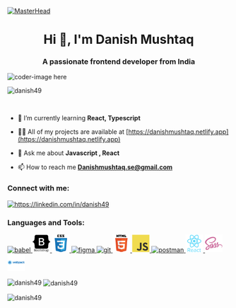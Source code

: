 [![MasterHead](https://www.canva.com/design/DAF3ZmQvWUo/view)](https://www.canva.com/design/DAF3ZmQvWUo)
<h1 align="center">Hi 👋, I'm Danish Mushtaq</h1>
<h3 align="center">A passionate frontend developer from India</h3>
<img alt="coder-image here" src="https://mcdn.wallpapersafari.com/medium/67/53/UukaGZ.jpg" width="400px"/>

<p align="left"> <img src="https://komarev.com/ghpvc/?username=danish49&label=Profile%20views&color=0e75b6&style=flat" alt="danish49" /> </p>

<p align="left"> <a href="https://twitter.com/" target="blank"><img src="https://img.shields.io/twitter/follow/?logo=twitter&style=for-the-badge" alt="" /></a> </p>

- 🌱 I’m currently learning **React, Typescript**

- 👨‍💻 All of my projects are available at [https://danishmushtaq.netlify.app](https://danishmushtaq.netlify.app)

- 💬 Ask me about **Javascript , React**

- 📫 How to reach me **Danishmushtaq.se@gmail.com**

<h3 align="left">Connect with me:</h3>
<p align="left">
<a href="https://linkedin.com/in/https://linkedin.com/in/danish49" target="blank"><img align="center" src="https://raw.githubusercontent.com/rahuldkjain/github-profile-readme-generator/master/src/images/icons/Social/linked-in-alt.svg" alt="https://linkedin.com/in/danish49" height="30" width="40" /></a>
</p>

<h3 align="left">Languages and Tools:</h3>
<p align="left"> <a href="https://babeljs.io/" target="_blank" rel="noreferrer"> <img src="https://www.vectorlogo.zone/logos/babeljs/babeljs-icon.svg" alt="babel" width="40" height="40"/> </a> <a href="https://getbootstrap.com" target="_blank" rel="noreferrer"> <img src="https://raw.githubusercontent.com/devicons/devicon/master/icons/bootstrap/bootstrap-plain-wordmark.svg" alt="bootstrap" width="40" height="40"/> </a> <a href="https://www.w3schools.com/css/" target="_blank" rel="noreferrer"> <img src="https://raw.githubusercontent.com/devicons/devicon/master/icons/css3/css3-original-wordmark.svg" alt="css3" width="40" height="40"/> </a> <a href="https://www.figma.com/" target="_blank" rel="noreferrer"> <img src="https://www.vectorlogo.zone/logos/figma/figma-icon.svg" alt="figma" width="40" height="40"/> </a> <a href="https://git-scm.com/" target="_blank" rel="noreferrer"> <img src="https://www.vectorlogo.zone/logos/git-scm/git-scm-icon.svg" alt="git" width="40" height="40"/> </a> <a href="https://www.w3.org/html/" target="_blank" rel="noreferrer"> <img src="https://raw.githubusercontent.com/devicons/devicon/master/icons/html5/html5-original-wordmark.svg" alt="html5" width="40" height="40"/> </a> <a href="https://developer.mozilla.org/en-US/docs/Web/JavaScript" target="_blank" rel="noreferrer"> <img src="https://raw.githubusercontent.com/devicons/devicon/master/icons/javascript/javascript-original.svg" alt="javascript" width="40" height="40"/> </a> <a href="https://postman.com" target="_blank" rel="noreferrer"> <img src="https://www.vectorlogo.zone/logos/getpostman/getpostman-icon.svg" alt="postman" width="40" height="40"/> </a> <a href="https://reactjs.org/" target="_blank" rel="noreferrer"> <img src="https://raw.githubusercontent.com/devicons/devicon/master/icons/react/react-original-wordmark.svg" alt="react" width="40" height="40"/> </a> <a href="https://sass-lang.com" target="_blank" rel="noreferrer"> <img src="https://raw.githubusercontent.com/devicons/devicon/master/icons/sass/sass-original.svg" alt="sass" width="40" height="40"/> </a> <a href="https://webpack.js.org" target="_blank" rel="noreferrer"> <img src="https://raw.githubusercontent.com/devicons/devicon/d00d0969292a6569d45b06d3f350f463a0107b0d/icons/webpack/webpack-original-wordmark.svg" alt="webpack" width="40" height="40"/> </a> </p>

<p><img align="left" src="https://github-readme-stats.vercel.app/api/top-langs?username=danish49&show_icons=true&locale=en&layout=compact" alt="danish49" /></p>

<p>&nbsp;<img align="center" src="https://github-readme-stats.vercel.app/api?username=danish49&show_icons=true&locale=en" alt="danish49" /></p>

<p><img align="center" src="https://github-readme-streak-stats.herokuapp.com/?user=danish49&" alt="danish49" /></p>
